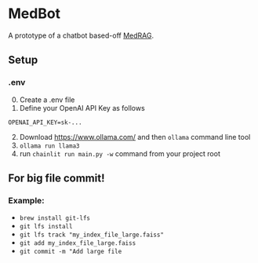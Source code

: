 # MedBot
A prototype of a chatbot based-off [MedRAG](https://huggingface.co/datasets/MedRAG/).

## Setup

### .env
0. Create a .env file
0. Define your OpenAI API Key as follows
```
OPENAI_API_KEY=sk-...
```
2. Download https://www.ollama.com/ and then `ollama` command line tool
3. ```ollama run llama3```
4.  run `chainlit run main.py -w` command from your project root


## For big file commit!

### Example:
-  `brew install git-lfs`
-  `git lfs install`
-  `git lfs track "my_index_file_large.faiss"`
-  `git add my_index_file_large.faiss`
-  `git commit -m "Add large file`